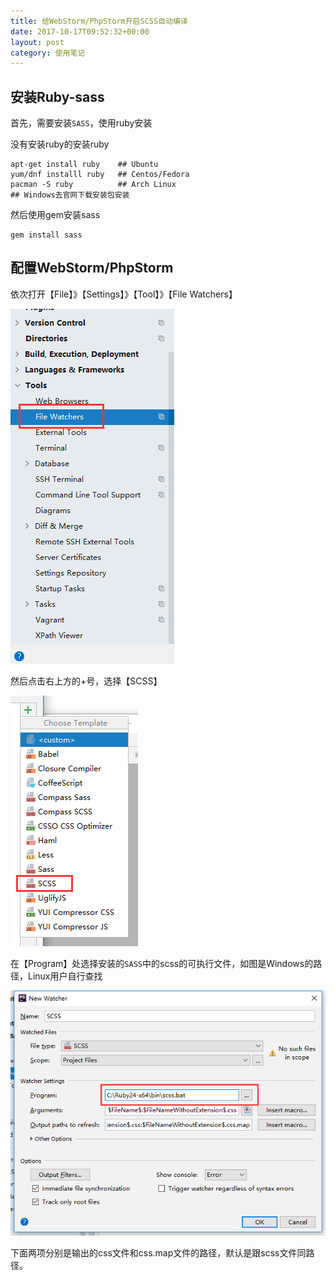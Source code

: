 ```yaml
---
title: 给WebStorm/PhpStorm开启SCSS自动编译
date: 2017-10-17T09:52:32+00:00
layout: post
category: 使用笔记
---
```

## 安装Ruby-sass

首先，需要安装`SASS`，使用ruby安装

没有安装ruby的安装ruby

```
apt-get install ruby    ## Ubuntu
yum/dnf installl ruby   ## Centos/Fedora 
pacman -S ruby          ## Arch Linux
## Windows去官网下载安装包安装
```

然后使用gem安装sass

```
gem install sass
```

## 配置WebStorm/PhpStorm

依次打开【File】》【Settings】》【Tool】》【File Watchers】

![](/pics/2017/10/1701.png)

然后点击右上方的+号，选择【SCSS】

![](/pics/2017/10/1702.png)

在【Program】处选择安装的`SASS`中的scss的可执行文件，如图是Windows的路径，Linux用户自行查找

![](/pics/2017/10/1703.png)

下面两项分别是输出的css文件和css.map文件的路径，默认是跟scss文件同路径。